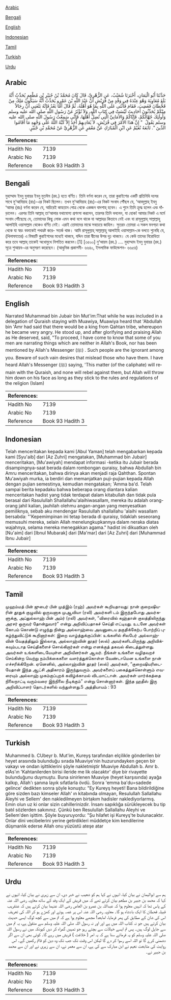 [Arabic](#arabic)

[Bengali](#bengali)

[English](#english)

[Indonesian](#indonesian)

[Tamil](#tamil)

[Turkish](#turkish)

[Urdu](#urdu)

## Arabic


<div dir="rtl" lang="ar" style={{fontSize:'larger',backgroundColor:'#f8f9fa',padding:20}}>
حَدَّثَنَا أَبُو الْيَمَانِ، أَخْبَرَنَا شُعَيْبٌ، عَنِ الزُّهْرِيِّ، قَالَ كَانَ مُحَمَّدُ بْنُ جُبَيْرِ بْنِ مُطْعِمٍ يُحَدِّثُ أَنَّهُ بَلَغَ مُعَاوِيَةَ وَهْوَ عِنْدَهُ فِي وَفْدٍ مِنْ قُرَيْشٍ أَنَّ عَبْدَ اللَّهِ بْنَ عَمْرٍو يُحَدِّثُ أَنَّهُ سَيَكُونُ مَلِكٌ مِنْ قَحْطَانَ فَغَضِبَ، فَقَامَ فَأَثْنَى عَلَى اللَّهِ بِمَا هُوَ أَهْلُهُ، ثُمَّ قَالَ أَمَّا بَعْدُ فَإِنَّهُ بَلَغَنِي أَنَّ رِجَالاً مِنْكُمْ يُحَدِّثُونَ أَحَادِيثَ لَيْسَتْ فِي كِتَابِ اللَّهِ، وَلاَ تُؤْثَرُ عَنْ رَسُولِ اللَّهِ صلى الله عليه وسلم وَأُولَئِكَ جُهَّالُكُمْ، فَإِيَّاكُمْ وَالأَمَانِيَّ الَّتِي تُضِلُّ أَهْلَهَا، فَإِنِّي سَمِعْتُ رَسُولَ اللَّهِ صلى الله عليه وسلم يَقُولُ ‏ "‏ إِنَّ هَذَا الأَمْرَ فِي قُرَيْشٍ، لاَ يُعَادِيهِمْ أَحَدٌ إِلاَّ كَبَّهُ اللَّهُ عَلَى وَجْهِهِ مَا أَقَامُوا الدِّينَ ‏"‏‏.‏ تَابَعَهُ نُعَيْمٌ عَنِ ابْنِ الْمُبَارَكِ عَنْ مَعْمَرٍ عَنِ الزُّهْرِيِّ عَنْ مُحَمَّدِ بْنِ جُبَيْرٍ‏.‏
</div>
<div style={{backgroundColor:'#f8f9fa',padding:20, marginBottom: 10}}><table> <thead> <tr> <th>References:</th> <th></th> </tr> </thead> <tbody><tr><td>Hadith No</td><td>7139</td></tr><tr><td>Arabic No</td><td>7139</td></tr><tr><td>Reference</td><td>Book 93 Hadith 3</td></tr></tbody></table></div>

## Bengali


<div dir="ltr" lang="bn" style={{fontSize:'larger',backgroundColor:'#f8f9fa',padding:20}}>
মুহাম্মাদ ইবনু যুবায়র ইবনু মুতঈম (রহ.) হতে বর্ণিত। তিনি বর্ণনা করেন যে, তারা কুরাইশের একটি প্রতিনিধি দলের সাথে মু‘আবিয়াহ (রাঃ)-এর নিকট ছিলেন। তখন মু‘আবিয়াহ (রাঃ)-এর নিকট সংবাদ পৌঁছল যে, ‘আবদুল্লাহ্ ইবনু ‘আমর (রাঃ) বর্ণনা করেন যে, অচিরেই কাহতান গোত্র থেকে একজন বাদশাহ্ হবেন। এ শুনে তিনি ক্রুদ্ধ হলেন এবং দাঁড়ালেন। এরপর তিনি আল্লাহ্ তা‘আলার যথাযোগ্য প্রশংসা করলেন, তারপর তিনি বললেন, যা হোক! আমার নিকট এ মর্মে সংবাদ পৌঁছেছে যে, তোমাদের কিছু লোক এমন কথা বলে থাকে যা আল্লাহর কিতাবে নেই এবং যা রাসূলুল্লাহ্ সাল্লাল্লাহু আলাইহি ওয়াসাল্লাম থেকেও বর্ণিত নেই। এরাই তোমাদের মাঝে সবচেয়ে জাহিল। সুতরাং তোমরা এ সকল মনগড়া কথা থেকে যা স্বয়ং বক্তাকেই পথভ্রষ্ট করে- সতর্ক থাক। আমি রাসূলুল্লাহ্ সাল্লাল্লাহু আলাইহি ওয়াসাল্লাম-কে বলতে শুনেছি যে, (খিলাফাতের) এ বিষয়টি কুরাইশদের মধ্যেই থাকবে, যদ্দিন তারা দ্বীনের উপর দৃঢ় থাকবে। যে কেউ তাদের বিরোধিতা করে তবে আল্লাহ্ তাকেই অধোমুখে নিপতিত করবেন।[1] [৩৫০০] নু‘আয়ম (রহ.) .... মুহাম্মাদ ইবনু যুবায়র (রহ.) সূত্রে শুআয়ব-এর অনুসরণ করেছেন। (আধুনিক প্রকাশনী- ৬৬৪০, ইসলামিক ফাউন্ডেশন- ৬৬৫৪)
</div>
<div style={{backgroundColor:'#f8f9fa',padding:20, marginBottom: 10}}><table> <thead> <tr> <th>References:</th> <th></th> </tr> </thead> <tbody><tr><td>Hadith No</td><td>7139</td></tr><tr><td>Arabic No</td><td>7139</td></tr><tr><td>Reference</td><td>Book 93 Hadith 3</td></tr></tbody></table></div>

## English


<div dir="ltr" lang="en" style={{fontSize:'larger',backgroundColor:'#f8f9fa',padding:20}}>
Narrated Muhammad bin Jubair bin Mut'im:That while he was included in a delegation of Quraish staying with Muawiya, Muawiya heard that 'Abdullah bin 'Amr had said that there would be a king from Qahtan tribe, whereupon he became very angry. He stood up, and after glorifying and praising Allah as He deserved, said, "To proceed, I have come to know that some of you men are narrating things which are neither in Allah's Book, nor has been mentioned by Allah's Messenger (ﷺ) . Such people are the ignorant among you. Beware of such vain desires that mislead those who have them. I have heard Allah's Messenger (ﷺ) saying, 'This matter (of the caliphate) will remain with the Quraish, and none will rebel against them, but Allah will throw him down on his face as long as they stick to the rules and regulations of the religion (Islam)
</div>
<div style={{backgroundColor:'#f8f9fa',padding:20, marginBottom: 10}}><table> <thead> <tr> <th>References:</th> <th></th> </tr> </thead> <tbody><tr><td>Hadith No</td><td>7139</td></tr><tr><td>Arabic No</td><td>7139</td></tr><tr><td>Reference</td><td>Book 93 Hadith 3</td></tr></tbody></table></div>

## Indonesian


<div dir="ltr" lang="id" style={{fontSize:'larger',backgroundColor:'#f8f9fa',padding:20}}>
Telah menceritakan kepada kami [Abul Yaman] telah mengabarkan kepada kami [Syu'aib] dari [Az Zuhri] mengatakan, [Muhammad bin Jubair] menceritakan, [Mu'awiyah] mendapat informasi -ketika itu Jubair berada disampingnya-saat berada dalam rombongan quraisy, bahwa Abdullah bin Amru menceritakan, bahwa dirinya akan menjadi raja Qahthan. Spontan Mu'awiyah murka, ia berdiri dan memanjatkan puji-pujian kepada Allah dengan pujian semestinya, kemudian mengatakan; 'Amma ba'd. Telah sampai berita kepadaku bahwa beberapa orang diantara kalian menceritakan hadist yang tidak terdapat dalam kitabullah dan tidak pula berasal dari Rasulullah Shallallahu'alaihiwasallam, mereka itu adalah orang-orang jahil kalian, jauhilah olehmu angan-angan yang menyesatkan pemiliknya, sebab aku mendengar Rasulullah shallallahu 'alaihi wasallam bersabda: "'Kepemimpinan ini tetap berada di quraisy, tidaklah seseorang memusuhi mereka, selain Allah menelungkupkannya dalam neraka diatas wajahnya, selama mereka menegakkan agama." hadist ini dikuatkan oleh [Nu'aim] dari [Ibnul Mubarak] dari [Ma'mar] dari [Az Zuhri] dari [Muhammad Ibnu Jubair]
</div>
<div style={{backgroundColor:'#f8f9fa',padding:20, marginBottom: 10}}><table> <thead> <tr> <th>References:</th> <th></th> </tr> </thead> <tbody><tr><td>Hadith No</td><td>7139</td></tr><tr><td>Arabic No</td><td>7139</td></tr><tr><td>Reference</td><td>Book 93 Hadith 3</td></tr></tbody></table></div>

## Tamil


<div dir="ltr" lang="ta" style={{fontSize:'larger',backgroundColor:'#f8f9fa',padding:20}}>
முஹம்மத் பின் ஜுபைர் பின் முத்இம் (ரஹ்) அவர்கள் கூறியதாவது: நான் குறைஷியரின் தூதுக் குழுவில் ஒருவனாக முஆவியா (ரலி) அவர்களி டம் இருந்தபோது அவர்களுக்கு, அப்துல்லாஹ் பின் அம்ர் (ரலி) அவர்கள், “விரைவில் கஹ்தான் குலத்திலிருந்து அரசர் ஒருவர் தோன்றுவார்” என்று அறிவிப்பதாகச் செய்தி எட்டியது. உடனே அவர்கள் கோபம் கொண்டு எழுந்து நின்று அல்லாஹ்வை அவனுடைய தகுதிக்கேற்ப போற்றிப் புகழ்ந்துவிட்டுக் கூறினார்கள்: இறை வாழ்த்துக்குப்பின்: உங்களில் சிலபேர் அல்லாஹ்வின் வேதத்திலும் இல்லாத, அல்லாஹ்வின் தூதர் (ஸல்) அவர்களிடமிருந்து அறிவிக்கவும்படாத செய்திகளைச் சொல்கிறார்கள் என்று எனக்குத் தகவல் கிடைத்துள்ளது. அவர்கள் உங்களிடையேயுள்ள அறிவீனர்கள் ஆவர். நீங்கள் உங்களை வழிதவறச் செய்கின்ற வெற்று நம்பிக்கைகளை வளர்த்துக்கொள்ள வேண்டாமென உங்களை நான் எச்சரிக்கிறேன். ஏனெனில், அல்லாஹ்வின் தூதர் (ஸல்) அவர்கள், “குறைஷியரிடையேதான் இந்த ஆட்சி அதிகாரம் இருந்துவரும். அவர்களைப் பகைத்துக்கொள்ளும் எவரையும் அல்லாஹ் முகம்குப்புறக் கவிழ்க்காமல் விடமாட்டான். அவர்கள் மார்க்கத்தை நிலைநாட்டி வரும்வரை இந்நிலை நீடிக்கும்” என்று சொன்னார்கள். இந்த ஹதீஸ் இரு அறிவிப்பாளர் தொடர்களில் வந்துள்ளது.5 அத்தியாயம் : 93
</div>
<div style={{backgroundColor:'#f8f9fa',padding:20, marginBottom: 10}}><table> <thead> <tr> <th>References:</th> <th></th> </tr> </thead> <tbody><tr><td>Hadith No</td><td>7139</td></tr><tr><td>Arabic No</td><td>7139</td></tr><tr><td>Reference</td><td>Book 93 Hadith 3</td></tr></tbody></table></div>

## Turkish


<div dir="ltr" lang="tr" style={{fontSize:'larger',backgroundColor:'#f8f9fa',padding:20}}>
Muhammed b. CUbeyr b. Mut'im, Kureyş tarafından elçilikle gönderilen bir heyet arasında bulunduğu sırada Muaviye'nin huzurundayken geçen bir vakayı ve ondan işittiklerini şöyle nakletmiştir Muaviye Abdullah b. Amr b. elAs'ın 'Kahtanilerden birisi ileride me lik olacaktır' diye bir rivayette bulunduğunu duymuştu. Buna sinirlenen Muaviye (heyet karşısında) ayağa kalkıp, Allah'ı şanına layık sıfatlarla övdü. Sonra 'emma ba'du=sadede gelince' dedikten sonra şöyle konuştu: "Ey Kureyş heyeti! Bana bildirildiğine göre sizden bazı kimseler Allah' ın kitabında olmayan, Resulullah Sallallahu Aleyhi ve Sellem' den nakledilmeyen birtakım hadisler naklediyorlarmış. Emin olun uz ki onlar sizin cahillerinizdir. İnsanı sapıklığa sürükleyecek bu tip batıl sözlerden sakınınız. Çünkü ben Resulullah Sallallahu Aleyhi ve Sellem'den işittim. Şöyle buyuruyordu: "Şu hilafet işi Kureyş'te bulunacaktır. Onlar dini vecibelerini yerine getirdikleri müddetçe kim kendilerine düşmanlık ederse Allah onu yüzüstü ateşe atar
</div>
<div style={{backgroundColor:'#f8f9fa',padding:20, marginBottom: 10}}><table> <thead> <tr> <th>References:</th> <th></th> </tr> </thead> <tbody><tr><td>Hadith No</td><td>7139</td></tr><tr><td>Arabic No</td><td>7139</td></tr><tr><td>Reference</td><td>Book 93 Hadith 3</td></tr></tbody></table></div>

## Urdu


<div dir="rtl" lang="ur" style={{fontSize:'larger',backgroundColor:'#f8f9fa',padding:20}}>
ہم سے ابوالیمان نے بیان کیا، انہوں نے کہا ہم کو شعیب نے خبر دی، ان سے زہری نے بیان کیا، انہوں نے کہا کہ محمد بن جبیر بن مطعم بیان کرتے تھے کہ میں قریش کے ایک وفد کے ساتھ معاویہ رضی اللہ عنہ کے پاس تھا کہ انہیں معلوم ہوا کہ عبداللہ بن عمرو بن العاص رضی اللہ عنہما بیان کرتے ہیں کہ عنقریب قبیلہ قحطان کا ایک بادشاہ ہو گا۔ معاویہ رضی اللہ عنہ اس پر غصہ ہوئے اور کھڑے ہو کر اللہ کی تعریف اس کی شان کے مطابق کی پھر فرمایا، امابعد! مجھے معلوم ہوا ہے کہ تم میں سے کچھ لوگ ایسی حدیث بیان کرتے ہیں جو نہ کتاب اللہ میں ہے اور اور نہ رسول اللہ صلی اللہ علیہ وسلم سے منقول ہے، یہ تم میں سے جاہل لوگ ہیں۔ پس تم ایسے خیالات سے بچتے رہو جو تمہیں گمراہ کر دیں کیونکہ میں نے رسول اللہ صلی اللہ علیہ وسلم کو یہ فرماتے سنا ہے کہ یہ امر ( خلافت ) قریش میں رہے گا۔ کوئی بھی ان سے اگر دشمنی کرے گا تو اللہ اسے رسوا کر دے گا لیکن اس وقت تک جب تک وہ دین کو قائم رکھیں گے۔ اس روایت کی متابعت نعیم نے ابن مبارک سے کی ہے، ان سے معمر نے، ان سے زہری نے اور ان سے محمد بن جبیر نے۔
</div>
<div style={{backgroundColor:'#f8f9fa',padding:20, marginBottom: 10}}><table> <thead> <tr> <th>References:</th> <th></th> </tr> </thead> <tbody><tr><td>Hadith No</td><td>7139</td></tr><tr><td>Arabic No</td><td>7139</td></tr><tr><td>Reference</td><td>Book 93 Hadith 3</td></tr></tbody></table></div>